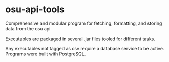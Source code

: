 # osu-api-tools
Comprehensive and modular program for fetching, formatting, and storing data from the osu api

Executables are packaged in several .jar files tooled for different tasks.

Any executables not tagged as csv require a database service to be active. Programs were built with PostgreSQL.
